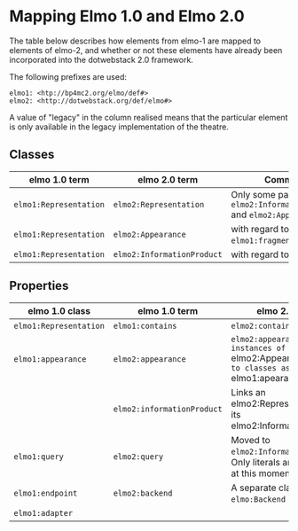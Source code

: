 # Mapping Elmo 1.0 and Elmo 2.0

The table below describes how elements from elmo-1 are mapped to elements of elmo-2, and whether or not these elements have already been incorporated into the dotwebstack 2.0 framework.

The following prefixes are used:

	elmo1: <htp://bp4mc2.org/elmo/def#>
	elmo2: <http://dotwebstack.org/def/elmo#>

A value of "legacy" in the column realised means that the particular element is only available in the legacy implementation of the theatre.

## Classes

elmo 1.0 term|elmo 2.0 term|Comment|Realised
-------------|-------------|---------|------------
`elmo1:Representation`|`elmo2:Representation`|Only some parts, see also `elmo2:InformationProduct` and `elmo2:Appearance`|Yes
`elmo1:Representation`|`elmo2:Appearance`|with regard to `elmo1:fragment` elements|Legacy
`elmo1:Representation`|`elmo2:InformationProduct`|with regard to `elmo:query`|Yes

## Properties

elmo 1.0 class|elmo 1.0 term|elmo 2.0 term|Comment|Realised
--------------|-------------|-------------|-------|--------
`elmo1:Representation`|`elmo1:contains`|`elmo2:contains`||No
|`elmo1:appearance`|`elmo2:appearance`|`elmo2:appearance maps to instances of `elmo2:Appearance`, not to classes as does `elmo1:apearance`
||`elmo2:informationProduct`|Links an elmo2:Representation to its elmo2:InformationProduct|Yes
|`elmo1:query`|`elmo2:query`|Moved to `elmo2:InformationProduct`. Only literals are supported at this moment|Yes (literals)
|`elmo1:endpoint`|`elmo2:backend`|A separate class `elmo:Backend` is used.|Yes
|`elmo1:adapter`|||No
